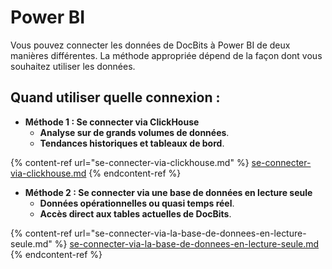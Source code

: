 # Power BI

Vous pouvez connecter les données de DocBits à Power BI de deux manières différentes. La méthode appropriée dépend de la façon dont vous souhaitez utiliser les données.

## Quand utiliser quelle connexion :

* **Méthode 1 : Se connecter via ClickHouse**
  * **Analyse sur de grands volumes de données**.
  * **Tendances historiques et tableaux de bord**.

{% content-ref url="se-connecter-via-clickhouse.md" %}
[se-connecter-via-clickhouse.md](se-connecter-via-clickhouse.md)
{% endcontent-ref %}

* **Méthode 2 : Se connecter via une base de données en lecture seule**
  * **Données opérationnelles ou quasi temps réel**.
  * **Accès direct aux tables actuelles de DocBits**.

{% content-ref url="se-connecter-via-la-base-de-donnees-en-lecture-seule.md" %}
[se-connecter-via-la-base-de-donnees-en-lecture-seule.md](se-connecter-via-la-base-de-donnees-en-lecture-seule.md)
{% endcontent-ref %}
